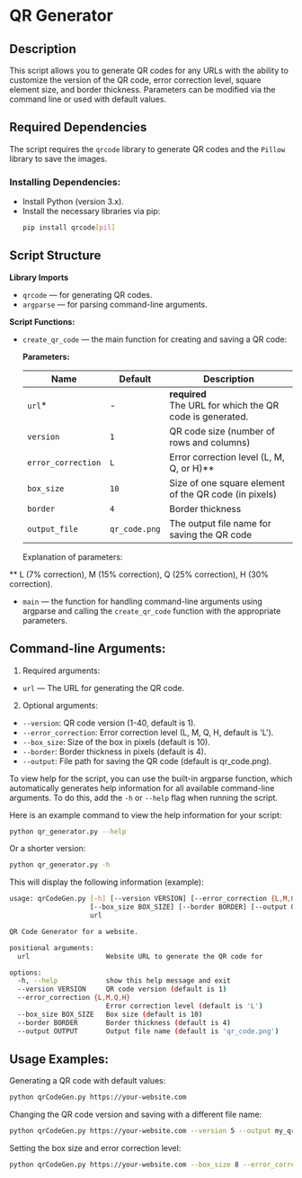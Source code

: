 # QR Generator

## Description
This script allows you to generate QR codes for any URLs with the ability to customize the version of the QR code, error correction level, square element size, and border thickness. Parameters can be modified via the command line or used with default values.

## Required Dependencies
The script requires the `qrcode` library to generate QR codes and the `Pillow` library to save the images.

### Installing Dependencies:
- Install Python (version 3.x).
- Install the necessary libraries via pip:
    ```bash
    pip install qrcode[pil]
    ```

## Script Structure
**Library Imports**

- `qrcode` — for generating QR codes.
- `argparse` — for parsing command-line arguments.

**Script Functions:**

- `create_qr_code` — the main function for creating and saving a QR code:

    **Parameters:**

    | Name    | Default  | Description    |
    | ------- | -------- | -------------- |
    | `url`*  |  -       | **required** </br>The URL for which the QR code is generated. | 
    | `version` | `1`    | QR code size (number of rows and columns) |
    | `error_correction` | `L`            | Error correction level (L, M, Q, or H)** |
    | `box_size` | `10`  | Size of one square element of the QR code (in pixels) |
    | `border`   | `4`   | Border thickness |
    | `output_file` | `qr_code.png` | The output file name for saving the QR code |

    Explanation of parameters:
    
** 
    L (7% correction),
    M (15% correction),
    Q (25% correction),
    H (30% correction).

- `main` — the function for handling command-line arguments using argparse and calling the `create_qr_code` function with the appropriate parameters.

## Command-line Arguments:

1. Required arguments:
- `url` — The URL for generating the QR code.
2. Optional arguments:
- `--version`: QR code version (1-40, default is 1).
- `--error_correction`: Error correction level (L, M, Q, H, default is 'L').
- `--box_size`: Size of the box in pixels (default is 10).
- `--border`: Border thickness in pixels (default is 4).
- `--output`: File path for saving the QR code (default is qr_code.png).

To view help for the script, you can use the built-in argparse function, which automatically generates help information for all available command-line arguments. To do this, add the `-h` or `--help` flag when running the script.

Here is an example command to view the help information for your script:

```bash
python qr_generator.py --help
```

Or a shorter version:

```bash
python qr_generator.py -h
```

This will display the following information (example):

```bash
usage: qrCodeGen.py [-h] [--version VERSION] [--error_correction {L,M,Q,H}]
                    [--box_size BOX_SIZE] [--border BORDER] [--output OUTPUT]
                    url

QR Code Generator for a website.

positional arguments:
  url                   Website URL to generate the QR code for

options:
  -h, --help            show this help message and exit
  --version VERSION     QR code version (default is 1)
  --error_correction {L,M,Q,H}
                        Error correction level (default is 'L')
  --box_size BOX_SIZE   Box size (default is 10)
  --border BORDER       Border thickness (default is 4)
  --output OUTPUT       Output file name (default is 'qr_code.png')
  ```

## Usage Examples:
Generating a QR code with default values:

```bash
python qrCodeGen.py https://your-website.com
```

Changing the QR code version and saving with a different file name:

```bash
python qrCodeGen.py https://your-website.com --version 5 --output my_qr_code.png
```

Setting the box size and error correction level:

```bash
python qrCodeGen.py https://your-website.com --box_size 8 --error_correction H
```